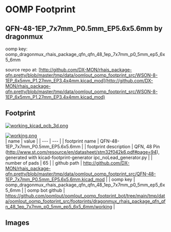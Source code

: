 # OOMP Footprint  
## QFN-48-1EP_7x7mm_P0.5mm_EP5.6x5.6mm  by dragonmux  
  
oomp key: oomp_dragonmux_rhais_package_qfn_qfn_48_1ep_7x7mm_p0_5mm_ep5_6x5_6mm  
  
source repo at: [http://github.com/DX-MON/rhais_package-qfn.pretty/blob/master/tmp/data/oomlout_oomp_footprint_src/WSON-8-1EP_6x5mm_P1.27mm_EP3.4x4mm.kicad_mod](http://github.com/DX-MON/rhais_package-qfn.pretty/blob/master/tmp/data/oomlout_oomp_footprint_src/WSON-8-1EP_6x5mm_P1.27mm_EP3.4x4mm.kicad_mod)  
## Footprint  
  
[![working_kicad_pcb_3d.png](working_kicad_pcb_3d_600.png)](working_kicad_pcb_3d.png)  
  
[![working.png](working_600.png)](working.png)  
| name | value | 
| --- | --- | 
| footprint name | QFN-48-1EP_7x7mm_P0.5mm_EP5.6x5.6mm | 
| footprint description | QFN, 48 Pin (http://www.st.com/resource/en/datasheet/stm32f042k6.pdf#page=94), generated with kicad-footprint-generator ipc_noLead_generator.py | 
| number of pads | 65 | 
| github path | http://github.com/DX-MON/rhais_package-qfn.pretty/blob/master/tmp/data/oomlout_oomp_footprint_src/QFN-48-1EP_7x7mm_P0.5mm_EP5.6x5.6mm.kicad_mod | 
| oomp key | oomp_dragonmux_rhais_package_qfn_qfn_48_1ep_7x7mm_p0_5mm_ep5_6x5_6mm | 
| oomp bot github | https://github.com/oomlout/oomlout_oomp_footprint_bot/tree/main/tmp/data/oomlout_oomp_footprint_src/footprints/dragonmux_rhais_package_qfn_qfn_48_1ep_7x7mm_p0_5mm_ep5_6x5_6mm/working | 
## Images  
